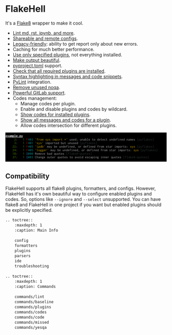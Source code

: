 # FlakeHell

It's a [Flake8](https://gitlab.com/pycqa/flake8) wrapper to make it cool.

+ [Lint md, rst, ipynb, and more](https://flakehell.readthedocs.io/parsers.html).
+ [Shareable and remote configs](https://flakehell.readthedocs.io/config.html#base).
+ [Legacy-friendly](https://flakehell.readthedocs.io/commands/baseline.html): ability to get report only about new errors.
+ Caching for much better performance.
+ [Use only specified plugins](https://flakehell.readthedocs.io/config.html#plugins), not everything installed.
+ [Make output beautiful](https://flakehell.readthedocs.io/formatters.html).
+ [pyproject.toml](https://www.python.org/dev/peps/pep-0518/) support.
+ [Check that all required plugins are installed](https://flakehell.readthedocs.io/commands/missed.html).
+ [Syntax highlighting in messages and code snippets](https://flakehell.readthedocs.io/formatters.html#colored-with-source-code).
+ [PyLint](https://github.com/PyCQA/pylint) integration.
+ [Remove unused noqa](https://flakehell.readthedocs.io/commands/yesqa.html).
+ [Powerful GitLab support](https://flakehell.readthedocs.io/formatters.html#gitlab).
+ Codes management:
    + Manage codes per plugin.
    + Enable and disable plugins and codes by wildcard.
    + [Show codes for installed plugins](https://flakehell.readthedocs.io/commands/plugins.html).
    + [Show all messages and codes for a plugin](https://flakehell.readthedocs.io/commands/codes.html).
    + Allow codes intersection for different plugins.

![output example](../assets/grouped.png)

## Compatibility

FlakeHell supports all flake8 plugins, formatters, and configs. However, FlakeHell has it's own beautiful way to configure enabled plugins and codes. So, options like `--ignore` and `--select` unsupported. You can have flake8 and FlakeHell in one project if you want but enabled plugins should be explicitly specified.

```eval_rst
.. toctree::
    :maxdepth: 1
    :caption: Main Info

    config
    formatters
    plugins
    parsers
    ide
    troubleshooting

.. toctree::
    :maxdepth: 1
    :caption: Commands

    commands/lint
    commands/baseline
    commands/plugins
    commands/codes
    commands/code
    commands/missed
    commands/yesqa
```

